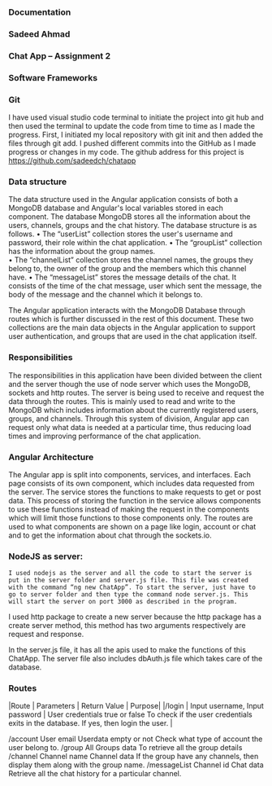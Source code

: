 ### Documentation
### Sadeed Ahmad 
### Chat App – Assignment 2
### Software Frameworks
###	Git

I have used visual studio code terminal to initiate the project into git hub and then used the terminal to update the code from time to time as I made the progress. First, I initiated my local repository with git init and then added the files through git add. I pushed different commits into the GitHub as I made progress or changes in my code. The github address for this project is 
https://github.com/sadeedch/chatapp


###	Data structure

The data structure used in the Angular application consists of both a MongoDB database and Angular's local variables stored in each component. The database MongoDB stores all the information about the users, channels, groups and the chat history. The database structure is as follows. 
•	The “userList” collection stores the user's username and password, their role within the chat application.
•	 The “groupList” collection has the information about the group names.  
•	The “channelList” collection stores the channel names, the groups they belong to, the owner of the group and the members which this channel have. 
•	The “messageList” stores the message details of the chat. It consists of the time of the chat message, user which sent the message, the body of the message and the channel which it belongs to. 

The Angular application interacts with the MongoDB Database through routes which is further discussed in the rest of this document. These two collections are the main data objects in the Angular application to support user authentication, and groups that are used in the chat application itself.

###	Responsibilities 

The responsibilities in this application have been divided between the client and the server though the use of node server which uses the MongoDB, sockets and http routes. The server is being used to receive and request the data through the routes.  This is mainly used to read and write to the MongoDB which includes information about the currently registered users, groups, and channels. 
Through this system of division, Angular app can request only what data is needed at a particular time, thus reducing load times and improving performance of the chat application. 


###	Angular Architecture 

The Angular app is split into components, services, and interfaces. Each page consists of its own component, which includes data requested from the server. The service stores the functions to make requests to get or post data. This process of storing the function in the service allows components to use these functions instead of making the request in the components which will limit those functions to those components only. The routes are used to what components are shown on a page like login, account or chat and to get the information about chat through the sockets.io.  



###	NodeJS as server:
	I used nodejs as the server and all the code to start the server is put in the server folder and server.js file. This file was created with the command “ng new ChatApp”. To start the server, just have to go to server folder and then type the command node server.js. This will start the server on port 3000 as described in the program. 
 I used http package to create a new server because the http package has a create server method, this method has two arguments respectively are request and response.

In the server.js file, it has all the apis used to make the functions of this ChatApp.
The server file also includes dbAuth.js file which takes care of the database. 

###	Routes



|Route | Parameters | Return Value | Purpose|
|/login	| Input username, Input password |	User credentials true or false	To check if the user credentials exits in the database. If yes, then login the user. |


/account	User email	Userdata empty or not	Check what type of account the user belong to.
/group		All Groups data	To retrieve all the group details
/channel	Channel name	Channel data	If the group have any channels, then display them along with the group name.
/messageList	Channel id	Chat data	Retrieve all the chat history for a particular channel.




